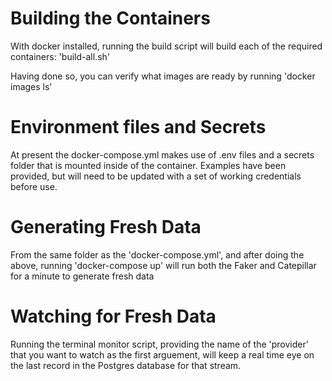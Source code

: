 Building the Containers
=======================

With docker installed, running the build script will build each of the required containers:
'build-all.sh'

Having done so, you can verify what images are ready by running 'docker images ls'



Environment files and Secrets
=============================

At present the docker-compose.yml makes use of .env files and a secrets folder that is mounted inside of the container. Examples have been provided, but will need to be updated with a set of working credentials before use.



Generating Fresh Data
=====================

From the same folder as the 'docker-compose.yml', and after doing the above, running 'docker-compose up' will run both the Faker and Catepillar for a minute to generate fresh data



Watching for Fresh Data
=======================


Running the terminal monitor script, providing the name of the 'provider' that you want to watch as the first arguement, will keep a real time eye on the last record in the Postgres database for that stream.
